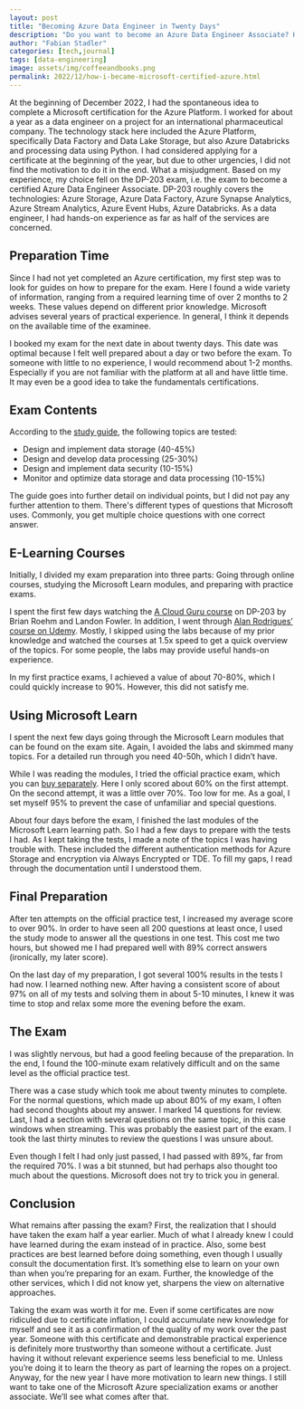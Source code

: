 ```yaml
---
layout: post
title: "Becoming Azure Data Engineer in Twenty Days"
description: "Do you want to become an Azure Data Engineer Associate? Here I describe how I did it and go into detail about the exam content."
author: "Fabian Stadler"
categories: [tech,journal]
tags: [data-engineering]
image: assets/img/coffeeandbooks.png
permalink: 2022/12/how-i-became-microsoft-certified-azure.html
---
```


At the beginning of December 2022, I had the spontaneous idea to complete a Microsoft certification for the Azure Platform. I worked for about a year as a data engineer on a project for an international pharmaceutical company. The technology stack here included the Azure Platform, specifically Data Factory and Data Lake Storage, but also Azure Databricks and processing data using Python.
I had considered applying for a certificate at the beginning of the year, but due to other urgencies, I did not find the motivation to do it in the end. What a misjudgment. Based on my experience, my choice fell on the DP-203 exam, i.e. the exam to become a certified Azure Data Engineer Associate.
DP-203 roughly covers the technologies: Azure Storage, Azure Data Factory, Azure Synapse Analytics, Azure Stream Analytics, Azure Event Hubs, Azure Databricks. As a data engineer, I had hands-on experience as far as half of the services are concerned.

## Preparation Time

Since I had not yet completed an Azure certification, my first step was to look for guides on how to prepare for the exam. Here I found a wide variety of information, ranging from a required learning time of over 2 months to 2 weeks. These values depend on different prior knowledge. Microsoft advises several years of practical experience. In general, I think it depends on the available time of the examinee.

I booked my exam for the next date in about twenty days. This date was optimal because I felt well prepared about a day or two before the exam. To someone with little to no experience, I would recommend about 1-2 months. Especially if you are not familiar with the platform at all and have little time. It may even be a good idea to take the fundamentals certifications.

## Exam Contents

According to the [study guide](https://learn.microsoft.com/en-us/certifications/exams/dp-203), the following topics are tested:

  * Design and implement data storage (40-45%)
  * Design and develop data processing (25-30%)
  * Design and implement data security (10-15%)
  * Monitor and optimize data storage and data processing (10-15%)

The guide goes into further detail on individual points, but I did not pay any further attention to them. There's different types of questions that Microsoft uses. Commonly, you get multiple choice questions with one correct answer.

## E-Learning Courses

Initially, I divided my exam preparation into three parts: Going through online courses, studying the Microsoft Learn modules, and preparing with practice exams.

I spent the first few days watching the [A Cloud Guru course](https://learn.acloud.guru/course/microsoft-certified-azure-data-engineer-associate-dp203/overview) on DP-203 by Brian Roehm and Landon Fowler. In addition, I went through [Alan Rodrigues’ course on Udemy](https://www.udemy.com/course/data-engineering-on-microsoft-azure/). Mostly, I skipped using the labs because of my prior knowledge and watched the courses at 1.5x speed to get a quick overview of the topics. For some people, the labs may provide useful hands-on experience.

In my first practice exams, I achieved a value of about 70-80%, which I could quickly increase to 90%. However, this did not satisfy me.

## Using Microsoft Learn

I spent the next few days going through the Microsoft Learn modules that can be found on the exam site. Again, I avoided the labs and skimmed many topics. For a detailed run through you need 40-50h, which I didn’t have.

While I was reading the modules, I tried the official practice exam, which you can [buy separately](https://eu1.mindhub.com/dp-203-data-engineering-on-microsoft-azure-microsoft-official-practice-test/p/MU-DP-203). Here I only scored about 60% on the first attempt. On the second attempt, it was a little over 70%. Too low for me. As a goal, I set myself 95% to prevent the case of unfamiliar and special questions.

About four days before the exam, I finished the last modules of the Microsoft Learn learning path. So I had a few days to prepare with the tests I had. As I kept taking the tests, I made a note of the topics I was having trouble with. These included the different authentication methods for Azure Storage and encryption via Always Encrypted or TDE. To fill my gaps, I read through the documentation until I understood them.

## Final Preparation

After ten attempts on the official practice test, I increased my average score to over 90%. In order to have seen all 200 questions at least once, I used the study mode to answer all the questions in one test. This cost me two hours, but showed me I had prepared well with 89% correct answers (ironically, my later score).

On the last day of my preparation, I got several 100% results in the tests I had now. I learned nothing new. After having a consistent score of about 97% on all of my tests and solving them in about 5-10 minutes, I knew it was time to stop and relax some more the evening before the exam.

## The Exam

I was slightly nervous, but had a good feeling because of the preparation. In the end, I found the 100-minute exam relatively difficult and on the same level as the official practice test.

There was a case study which took me about twenty minutes to complete. For the normal questions, which made up about 80% of my exam, I often had second thoughts about my answer. I marked 14 questions for review. Last, I had a section with several questions on the same topic, in this case windows when streaming. This was probably the easiest part of the exam. I took the last thirty minutes to review the questions I was unsure about.

Even though I felt I had only just passed, I had passed with 89%, far from the required 70%. I was a bit stunned, but had perhaps also thought too much about the questions. Microsoft does not try to trick you in general.

## Conclusion

What remains after passing the exam? First, the realization that I should have taken the exam half a year earlier. Much of what I already knew I could have learned during the exam instead of in practice. Also, some best practices are best learned before doing something, even though I usually consult the documentation first. It’s something else to learn on your own than when you’re preparing for an exam. Further, the knowledge of the other services, which I did not know yet, sharpens the view on alternative approaches.

Taking the exam was worth it for me. Even if some certificates are now ridiculed due to certificate inflation, I could accumulate new knowledge for myself and see it as a confirmation of the quality of my work over the past year. Someone with this certificate and demonstrable practical experience is definitely more trustworthy than someone without a certificate. Just having it without relevant experience seems less beneficial to me. Unless you’re doing it to learn the theory as part of learning the ropes on a project. Anyway, for the new year I have more motivation to learn new things. I still want to take one of the Microsoft Azure specialization exams or another associate. We’ll see what comes after that.
